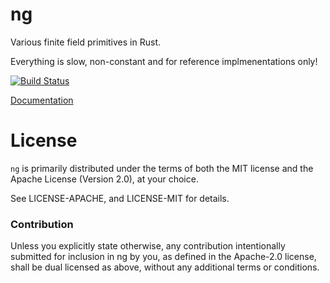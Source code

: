 # ng

Various finite field primitives in Rust.

Everything is slow, non-constant and for reference implmenentations only!

[![Build Status](https://travis-ci.org/NikVolf/ng.svg?branch=master)](https://travis-ci.org/NikVolf/ng)

[Documentation](https://nikvolf.github.io/ng/)

# License

`ng` is primarily distributed under the terms of both the MIT
license and the Apache License (Version 2.0), at your choice.

See LICENSE-APACHE, and LICENSE-MIT for details.

### Contribution

Unless you explicitly state otherwise, any contribution intentionally submitted
for inclusion in ng by you, as defined in the Apache-2.0 license, shall be
dual licensed as above, without any additional terms or conditions.
